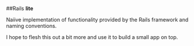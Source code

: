 ##Rails __lite__

Naiive implementation of functionality provided by the Rails framework and naming conventions.


I hope to flesh this out a bit more and use it to build a small app on top.
